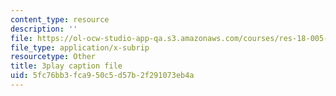 ```yaml
---
content_type: resource
description: ''
file: https://ol-ocw-studio-app-qa.s3.amazonaws.com/courses/res-18-005-highlights-of-calculus-spring-2010/5fc76bb3fca950c5d57b2f291073eb4a_LgWFurXHX8U.srt
file_type: application/x-subrip
resourcetype: Other
title: 3play caption file
uid: 5fc76bb3-fca9-50c5-d57b-2f291073eb4a
---
```

